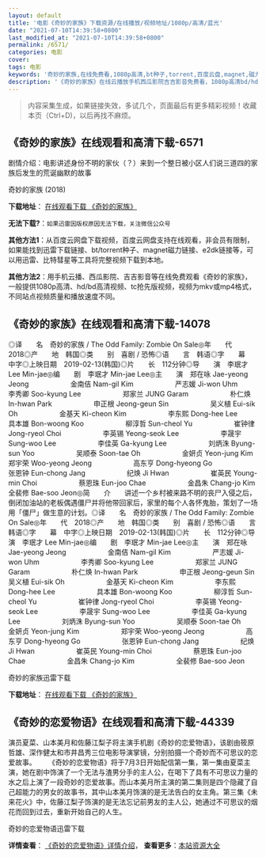 ```yaml
---
layout: default
title: '电影《奇妙的家族》下载资源/在线播放/视频地址/1080p/高清/蓝光'
date: "2021-07-10T14:39:58+0800"
last_modified_at: "2021-07-10T14:39:58+0800"
permalink: /6571/
categories: 电影
cover:
tags: 电影
keywords: '奇妙的家族,在线免费看,1080p高清,bt种子,torrent,百度云盘,magnet,磁力链,迅雷下载资源'
description: '《奇妙的家族》在线云播放手机西瓜影院吉吉影音免费看，1080p高清bd/hd未删减完整版和tc抢先枪版，mkv/mp4格式，附带bt/torrent种子、magnet/磁力链、百度云盘、网盘资源迅雷下载链接'
---
```


>内容采集生成，如果链接失效，多试几个，页面最后有更多精彩视频！收藏本页（Ctrl+D)，以后再找不麻烦。


## 《奇妙的家族》在线观看和高清下载-6571

剧情介绍：电影讲述身份不明的家伙（？）来到一个整日被小区人们说三道四的家族后发生的荒诞幽默的故事


奇妙的家族 (2018)

**下载地址**： [在线观看下载 《奇妙的家族》](https://www.btbtdy.me/btdy/dy14697.html) 


**无法下载?**：`如果迅雷因版权原因无法下载，关注微信公众号 `

**其他方法1**：从百度云网盘下载视频，百度云网盘支持在线观看，非会员有限制，如果能找到迅雷下载链接、bt/torrent种子、magnet磁力链接、e2dk链接等，可以用迅雷、比特彗星等工具将完整视频下载到本地。

**其他方法2**：用手机云播、西瓜影院、吉吉影音等在线免费观看《奇妙的家族》，一般提供1080p高清、hd/bd高清视频、tc抢先版视频，视频为mkv或mp4格式，不同站点视频质量和播放速度不同。


## 《奇妙的家族》在线观看和高清下载-14078

◎译　　名　奇妙的家族 / The Odd Family: Zombie On Sale◎年　　代　2018◎产　　地　韩国◎类　　别　喜剧 / 恐怖◎语　　言　韩语◎字　　幕　中字◎上映日期　2019-02-13(韩国)◎片　　长　112分钟◎导　　演　李珉才 Lee Min-jae◎编　　剧　李珉才 Min-jae Lee◎主　　演　郑在咏 Jae-yeong Jeong　　　　　　金南佶 Nam-gil Kim　　　　　　严志媛 Ji-won Uhm　　　　　　李秀卿 Soo-kyung Lee　　　　　　郑家兰 JUNG Garam　　　　　　朴仁焕 In-hwan Park　　　　　　申正根 Jeong-geun Sin　　　　　　吴义植 Eui-sik Oh　　　　　　金基天 Ki-cheon Kim　　　　　　李东熙 Dong-hee Lee　　　　　　具本雄 Bon-woong Koo　　　　　　柳淳哲 Sun-cheol Yu　　　　　　崔钟律 Jong-ryeol Choi　　　　　　李英锡 Yeong-seok Lee　　　　　　李晟宇 Sung-woo Lee　　　　　　李佳英 Ga-kyung Lee　　　　　　刘炳洙 Byung-sun Yoo　　　　　　吴顺泰 Soon-tae Oh　　　　　　金妍贞 Yeon-jung Kim　　　　　　郑宇荣 Woo-yeong Jeong　　　　　　高东亨 Dong-hyeong Go　　　　　　张恩钟 Eun-chong Jang　　　　　　纪焕 Ji Hwan　　　　　　崔英民 Young-min Choi　　　　　　蔡恩珠 Eun-joo Chae　　　　　　金昌朱 Chang-jo Kim　　　　　　全裴修 Bae-soo Jeon◎简　　介　　讲述一个乡村被来路不明的丧尸入侵之后，倒闭加油站的老板偶遇僵尸并将他带回家后，家里的每个人各怀鬼胎，策划了一场用「僵尸」做生意的计划。◎译　　名　奇妙的家族 / The Odd Family: Zombie On Sale◎年　　代　2018◎产　　地　韩国◎类　　别　喜剧 / 恐怖◎语　　言　韩语◎字　　幕　中字◎上映日期　2019-02-13(韩国)◎片　　长　112分钟◎导　　演　李珉才 Lee Min-jae◎编　　剧　李珉才 Min-jae Lee◎主　　演　郑在咏 Jae-yeong Jeong　　　　　　金南佶 Nam-gil Kim　　　　　　严志媛 Ji-won Uhm　　　　　　李秀卿 Soo-kyung Lee　　　　　　郑家兰 JUNG Garam　　　　　　朴仁焕 In-hwan Park　　　　　　申正根 Jeong-geun Sin　　　　　　吴义植 Eui-sik Oh　　　　　　金基天 Ki-cheon Kim　　　　　　李东熙 Dong-hee Lee　　　　　　具本雄 Bon-woong Koo　　　　　　柳淳哲 Sun-cheol Yu　　　　　　崔钟律 Jong-ryeol Choi　　　　　　李英锡 Yeong-seok Lee　　　　　　李晟宇 Sung-woo Lee　　　　　　李佳英 Ga-kyung Lee　　　　　　刘炳洙 Byung-sun Yoo　　　　　　吴顺泰 Soon-tae Oh　　　　　　金妍贞 Yeon-jung Kim　　　　　　郑宇荣 Woo-yeong Jeong　　　　　　高东亨 Dong-hyeong Go　　　　　　张恩钟 Eun-chong Jang　　　　　　纪焕 Ji Hwan　　　　　　崔英民 Young-min Choi　　　　　　蔡恩珠 Eun-joo Chae　　　　　　金昌朱 Chang-jo Kim　　　　　　全裴修 Bae-soo Jeon


奇妙的家族迅雷下载

**下载地址**： [在线观看下载 《奇妙的家族》](https://www.993dy.com//vod-detail-id-34720.html) 


## 《奇妙的恋爱物语》在线观看和高清下载-44339

演员夏菜、山本美月和佐藤江梨子将主演手机剧《奇妙的恋爱物语》，该剧由筱原哲雄、深作健太和市井昌秀三位电影导演掌镜，分别拍摄一个奇妙而不可思议的恋爱故事。 　　《奇妙的恋爱物语》将于7月3日开始配信第一集，第一集由夏菜主演，她在剧中饰演了一个无法与渣男分手的主人公，在喝下了具有不可思议力量的水之后上演了一段奇妙的恋爱故事。而山本美月所主演的第二集则是四个隐藏了自己超能力的男女的故事书，其中山本美月饰演的是无法告白的女主角。第三集《未来花火》中，佐藤江梨子饰演的是无法忘记前男友的主人公，她通过不可思议的烟花而回到过去，重新开始自己的人生。<!---剧情end--->


奇妙的恋爱物语迅雷下载

**详情查看**： [《奇妙的恋爱物语》详情介绍](/movie/44339/)， **查看更多**：[本站资源大全](/movie/t/all/)

